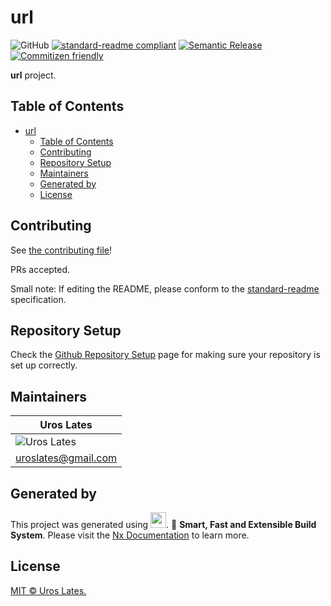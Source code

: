 # url

![GitHub](https://img.shields.io/github/license/uroslates@gmail.com/url)
[![standard-readme compliant](https://img.shields.io/badge/standard--readme-OK-green.svg?style=flat-square)](https://github.com/RichardLitt/standard-readme)
[![Semantic Release](https://img.shields.io/badge/%20%20%F0%9F%93%A6%F0%9F%9A%80-semantic--release-e10079.svg?style=flat-square)]()
[![Commitizen friendly](https://img.shields.io/badge/commitizen-friendly-brightgreen.svg)](http://commitizen.github.io/cz-cli/)

**url** project.

## Table of Contents

- [url](#url)
  - [Table of Contents](#table-of-contents)
  - [Contributing](#contributing)
  - [Repository Setup](#repository-setup)
  - [Maintainers](#maintainers)
  - [Generated by](#generated-by)
  - [License](#license)

## Contributing

See [the contributing file](CONTRIBUTING.md)!

PRs accepted.

Small note: If editing the README, please conform to the [standard-readme](https://github.com/RichardLitt/standard-readme) specification.

## Repository Setup

Check the [Github Repository Setup](./docs/Github_Repository_Setup.md) page for making sure your repository is set up correctly.

## Maintainers

| Uros Lates                                                                                 |
| ------------------------------------------------------------------------------------------ |
| ![Uros Lates](https://avatars.githubusercontent.com/u/:github-user-id-goes-here?v=4&s=150) |
| [uroslates@gmail.com](mailto:uroslates@gmail.com)                                          |

## Generated by

This project was generated using [<img src="https://raw.githubusercontent.com/nrwl/nx/master/images/nx-logo.png" width="25">](https://nx.dev). 🔎 **Smart, Fast and Extensible Build System**. Please visit the [Nx Documentation](https://nx.dev) to learn more.

## License

[MIT © Uros Lates.](LICENSE)
